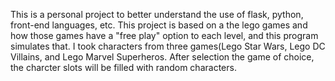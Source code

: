 This is a personal project to better understand the use of flask, python, front-end languages, etc.
This project is based on a the lego games and how those games have a "free play" option to each level, and this program simulates that.
I took characters from three games(Lego Star Wars, Lego DC Villains, and Lego Marvel Superheros.
After selection the game of choice, the charcter slots will be filled with random characters.
